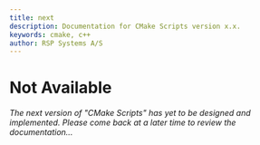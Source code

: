 ```yaml
---
title: next
description: Documentation for CMake Scripts version x.x.
keywords: cmake, c++
author: RSP Systems A/S
---
```


# Not Available

_The next version of "CMake Scripts" has yet to be designed and implemented.
Please come back at a later time to review the documentation..._
